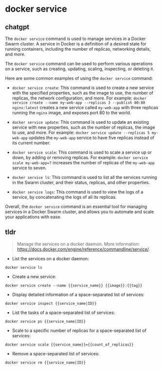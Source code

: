 # docker service 
## chatgpt 
The `docker service` command is used to manage services in a Docker Swarm cluster. A service in Docker is a definition of a desired state for running containers, including the number of replicas, networking details, and more. 

The `docker service` command can be used to perform various operations on a service, such as creating, updating, scaling, inspecting, or deleting it. 

Here are some common examples of using the `docker service` command:

- `docker service create`: This command is used to create a new service with the specified properties, such as the image to use, the number of replicas, the network configuration, and more. For example: `docker service create --name my-web-app --replicas 3 --publish 80:80 nginx:latest` creates a new service called `my-web-app` with three replicas running the `nginx` image, and exposes port 80 to the world.

- `docker service update`: This command is used to update an existing service with new properties, such as the number of replicas, the image to use, and more. For example: `docker service update --replicas 5 my-web-app` updates the `my-web-app` service to have five replicas instead of its current number.

- `docker service scale`: This command is used to scale a service up or down, by adding or removing replicas. For example: `docker service scale my-web-app=7` increases the number of replicas of the `my-web-app` service to seven.

- `docker service ls`: This command is used to list all the services running in the Swarm cluster, and their status, replicas, and other properties. 

- `docker service logs`: This command is used to view the logs of a service, by concatenating the logs of all its replicas. 

Overall, the `docker service` command is an essential tool for managing services in a Docker Swarm cluster, and allows you to automate and scale your applications with ease. 

## tldr 
 
> Manage the services on a docker daemon.
> More information: <https://docs.docker.com/engine/reference/commandline/service/>.

- List the services on a docker daemon:

`docker service ls`

- Create a new service:

`docker service create --name {{service_name}} {{image}}:{{tag}}`

- Display detailed information of a space-separated list of services:

`docker service inspect {{service_name|ID}}`

- List the tasks of a space-separated list of services:

`docker service ps {{service_name|ID}}`

- Scale to a specific number of replicas for a space-separated list of services:

`docker service scale {{service_name}}={{count_of_replicas}}`

- Remove a space-separated list of services:

`docker service rm {{service_name|ID}}`
